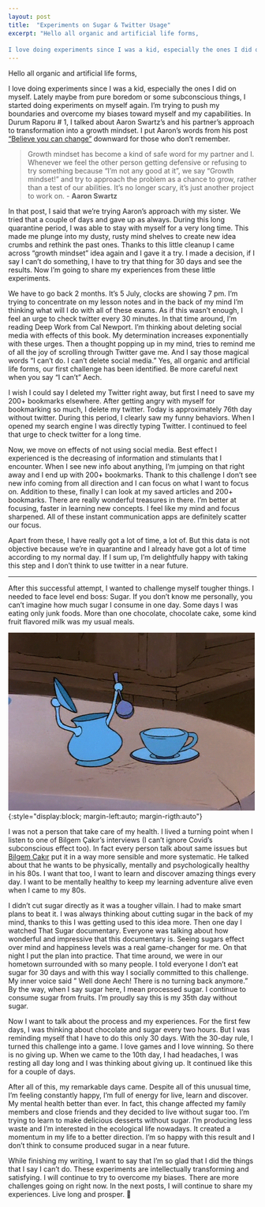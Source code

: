 ```yaml
---
layout: post
title:  "Experiments on Sugar & Twitter Usage"
excerpt: "Hello all organic and artificial life forms,

I love doing experiments since I was a kid, especially the ones I did on myself. Lately maybe from pure boredom or some subconscious things, I started doing experiments on myself again. "
---
```


Hello all organic and artificial life forms,

I love doing experiments since I was a kid, especially the ones I did on myself. Lately maybe from pure boredom or some subconscious things, I started doing experiments on myself again. I’m trying to push my boundaries and overcome my biases toward myself and my capabilities. In Durum Raporu # 1, I talked about Aaron Swartz’s and his partner’s approach to transformation into a growth mindset. I put Aaron’s words from his post [“Believe you can change”](http://www.aaronsw.com/weblog/dweck) downward for those who don’t remember.

> Growth mindset has become a kind of safe word for my partner and I. Whenever we feel the other person getting defensive or refusing to try something because “I’m not any good at it”, we say “Growth mindset!” and try to approach the problem as a chance to grow, rather than a test of our abilities. It’s no longer scary, it’s just another project to work on. - **Aaron Swartz**

In that post, I said that we’re trying Aaron’s approach with my sister. We tried that a couple of days and gave up as always. During this long quarantine period, I was able to stay with myself for a very long time. This made me plunge into my dusty, rusty mind shelves to create new idea crumbs and rethink the past ones. Thanks to this little cleanup I came across “growth mindset” idea again and I gave it a try. I made a decision, if I say I can’t do something, I have to try that thing for 30 days and see the results. Now I’m going to share my experiences from these little experiments.

We have to go back 2 months. It’s 5 July, clocks are showing 7 pm. I’m trying to concentrate on my lesson notes and in the back of my mind I’m thinking what will I do with all of these exams. As if this wasn’t enough, I feel an urge to check twitter every 30 minutes. In that time around, I’m reading Deep Work from Cal Newport. I’m thinking about deleting social media with effects of this book. My determination increases exponentially with these urges. Then a thought popping up in my mind, tries to remind me of all the joy of scrolling through Twitter gave me. And I say those magical words “I can’t do. I can’t delete social media.” Yes, all organic and artificial life forms, our first challenge has been identified. Be more careful next when you say “I can’t” Aech.

I wish I could say I deleted my Twitter right away, but first I need to save my 200+ bookmarks elsewhere. After getting angry with myself for bookmarking so much, I delete my twitter. Today is approximately 76th day without twitter. During this period, I clearly saw my funny behaviors. When I opened my search engine I was directly typing Twitter. I continued to feel that urge to check twitter for a long time.

Now, we move on effects of not using social media. Best effect I experienced is the decreasing of information and stimulants that I encounter. When I see new info about anything, I’m jumping on that right away and I end up with 200+ bookmarks. Thank to this challenge I don’t see new info coming from all direction and I can focus on what I want to focus on. Addition to these, finally I can look at my saved articles and 200+ bookmarks. There are really wonderful treasures in there. I’m better at focusing, faster in learning new concepts. I feel like my mind and focus sharpened. All of these instant communication apps are definitely scatter our focus.

Apart from these, I have really got a lot of time, a lot of. But this data is not objective because we’re in quarantine and I already have got a lot of time according to my normal day. If I sum up, I’m delightfully happy with taking this step and I don’t think to use twitter in a near future.

-----

After this successful attempt, I wanted to challenge myself tougher things. I needed to face level end boss: Sugar. If you don’t know me personally, you can’t imagine how much sugar I consume in one day. Some days I was eating only junk foods. More than one chocolate, chocolate cake, some kind fruit flavored milk was my usual meals.

![Sugar](/assets/sugar.gif){:style="display:block; margin-left:auto; margin-rigth:auto"}

I was not a person that take care of my health. I lived a turning point when I listen to one of Bilgem Çakır’s interviews (I can’t ignore Covid’s subconscious effect too). In fact every person talk about same issues but [Bilgem Çakır](https://www.youtube.com/channel/UCiziEYDqww4rn3wn7otqHQQ) put it in a way more sensible and more systematic. He talked about that he wants to be physically, mentally and psychologically healthy in his 80s. I want that too, I want to learn and discover amazing things every day. I want to be mentally healthy to keep my learning adventure alive even when I came to my 80s.

I didn’t cut sugar directly as it was a tougher villain. I had to make smart plans to beat it. I was always thinking about cutting sugar in the back of my mind, thanks to this I was getting used to this idea more. Then one day I watched That Sugar documentary. Everyone was talking about how wonderful and impressive that this documentary is. Seeing sugars effect over mind and happiness levels was a real game-changer for me. On that night I put the plan into practice. That time around, we were in our hometown surrounded with so many people. I told everyone I don’t eat sugar for 30 days and with this way I socially committed to this challenge. My inner voice said ” Well done Aech! There is no turning back anymore.” By the way, when I say sugar here, I mean processed sugar. I continue to consume sugar from fruits. I’m proudly say this is my 35th day without sugar.

Now I want to talk about the process and my experiences. For the first few days, I was thinking about chocolate and sugar every two hours. But I was reminding myself that I have to do this only 30 days. With the 30-day rule, I turned this challenge into a game. I love games and I love winning. So there is no giving up. When we came to the 10th day, I had headaches, I was resting all day long and I was thinking about giving up. It continued like this for a couple of days.

After all of this, my remarkable days came. Despite all of this unusual time, I’m feeling constantly happy, I’m full of energy for live, learn and discover. My mental health better than ever. In fact, this change affected my family members and close friends and they decided to live without sugar too. I’m trying to learn to make delicious desserts without sugar. I’m producing less waste and I’m interested in the ecological life nowadays. It created a momentum in my life to a better direction. I’m so happy with this result and I don’t think to consume produced sugar in a near future.

While finishing my writing, I want to say that I’m so glad that I did the things that I say I can’t do. These experiments are intellectually transforming and satisfying. I will continue to try to overcome my biases. There are more challenges going on right now. In the next posts, I will continue to share my experiences. Live long and prosper. 🖖
